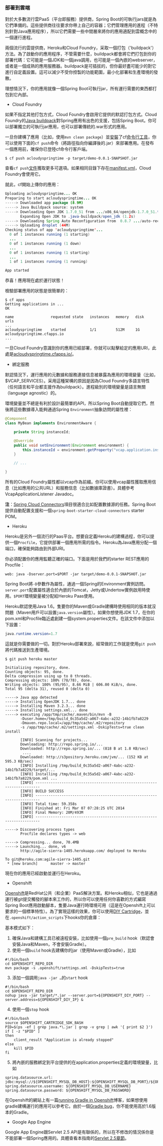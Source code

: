### 部署到雲端

對於大多數流行雲PaaS（平台即服務）提供商，Spring Boot的可執行jars就是為它們準備的。這些提供商往往要求你帶上自己的容器；它們管理應用的進程（不特別針對Java應用程序），所以它們需要一些中間層來將你的應用適配到雲概念中的一個運行進程。

兩個流行的雲提供商，Heroku和Cloud Foundry，采取一個打包（'buildpack'）方法。為了啟動你的應用程序，不管需要什麼，buildpack都會將它們打包到你的部署代碼：它可能是一個JDK和一個java調用，也可能是一個內嵌的webserver，或者是一個成熟的應用服務器。buildpack是可插拔的，但你最好盡可能少的對它進行自定義設置。這可以減少不受你控製的功能範圍，最小化部署和生產環境的發散。

理想情況下，你的應用就像一個Spring Boot可執行jar，所有運行需要的東西都打包到它內部。

* Cloud Foundry

如果不指定其他打包方式，Cloud Foundry會啟用它提供的默認打包方式。Cloud Foundry的[Java buildpack](https://github.com/cloudfoundry/java-buildpack)對Spring應用有出色的支援，包括Spring Boot。你可以部署獨立的可執行jar應用，也可以部署傳統的.war形式的應用。

一旦你建構了應用（比如，使用`mvn clean package`）並[安裝](http://docs.cloudfoundry.org/devguide/installcf/install-go-cli.html)了cf[命令行工具](http://docs.cloudfoundry.org/devguide/installcf/install-go-cli.html)，你可以使用下面的`cf push`命令（將路徑指向你編譯後的.jar）來部署應用。在發布一個應用前，確保你已登陸cf命令行客戶端。
```shell
$ cf push acloudyspringtime -p target/demo-0.0.1-SNAPSHOT.jar
```
查看`cf push`[文件](http://docs.cloudfoundry.org/devguide/installcf/whats-new-v6.html#push)獲取更多可選項。如果相同目錄下存在[manifest.yml](http://docs.cloudfoundry.org/devguide/deploy-apps/manifest.html)，Cloud Foundry會使用它。

就此，cf開始上傳你的應用：
```java
Uploading acloudyspringtime... OK
Preparing to start acloudyspringtime... OK
-----> Downloaded app package (8.9M)
-----> Java Buildpack source: system
-----> Downloading Open JDK 1.7.0_51 from .../x86_64/openjdk-1.7.0_51.tar.gz (1.8s)
       Expanding Open JDK to .java-buildpack/open_jdk (1.2s)
-----> Downloading Spring Auto Reconfiguration from  0.8.7 .../auto-reconfiguration-0.8.7.jar (0.1s)
-----> Uploading droplet (44M)
Checking status of app 'acloudyspringtime'...
  0 of 1 instances running (1 starting)
  ...
  0 of 1 instances running (1 down)
  ...
  0 of 1 instances running (1 starting)
  ...
  1 of 1 instances running (1 running)

App started
```
恭喜！應用現在處於運行狀態！

檢驗部署應用的狀態是很簡單的：
```shell
$ cf apps
Getting applications in ...
OK

name                 requested state   instances   memory   disk   urls
...
acloudyspringtime    started           1/1         512M     1G     acloudyspringtime.cfapps.io
...
```
一旦Cloud Foundry意識到你的應用已經部署，你就可以點擊給定的應用URI，此處是[acloudyspringtime.cfapps.io/](http://acloudyspringtime.cfapps.io/)。

- 綁定服務

默認情況下，運行應用的元數據和服務連接信息被暴露為應用的環境變量（比如，$VCAP_SERVICES）。采用這種架構的原因是因為Cloud Foundry多語言特性（任何語言和平台都支援作為buildpack）。進程級別的環境變量是語言無關（language agnostic）的。

環境變量並不總是有利於設計最簡單的API，所以Spring Boot自動提取它們，然後將這些數據導入能夠通過Spring `Environment`抽象訪問的屬性裡：
```java
@Component
class MyBean implements EnvironmentAware {

    private String instanceId;

    @Override
    public void setEnvironment(Environment environment) {
        this.instanceId = environment.getProperty("vcap.application.instance_id");
    }

    // ...

}
```
所有的Cloud Foundry屬性都以vcap作為前綴。你可以使用vcap屬性獲取應用信息（比如應用的公共URL）和服務信息（比如數據庫證書）。具體參考VcapApplicationListener Javadoc。

**注**：[Spring Cloud Connectors](http://cloud.spring.io/spring-cloud-connectors/)項目很適合比如配置數據源的任務。Spring Boot提供自動配置支援和一個`spring-boot-starter-cloud-connectors` starter POM。

* Heroku

Heroku是另外一個流行的Paas平台。想要自定義Heroku的建構過程，你可以提供一個`Procfile`，它提供部署一個應用所需的指令。Heroku為Java應用分配一個端口，確保能夠路由到外部URI。

你必須配置你的應用監聽正確的端口。下面是用於我們的starter REST應用的Procfile：
```shell
web: java -Dserver.port=$PORT -jar target/demo-0.0.1-SNAPSHOT.jar
```
Spring Boot將`-D`參數作為屬性，通過一個Spring的Environment實例訪問。`server.port`配置屬性適合於內嵌的Tomcat，Jetty或Undertow實例啟用時使用。`$PORT`環境變量被分配給Heroku Paas使用。

Heroku默認使用Java 1.6。隻要你的Maven或Gradle建構時使用相同的版本就沒問題（Maven用戶可以設置`java.version`屬性）。如果你想使用JDK 1.7，在你的pom.xml和Procfile臨近處創建一個system.properties文件。在該文件中添加以下設置：
```java
java.runtime.version=1.7
```
這就是你需要做的一切。對於Heroku部署來說，經常做的工作就是使用`git push`將代碼推送到生產環境。
```shell
$ git push heroku master

Initializing repository, done.
Counting objects: 95, done.
Delta compression using up to 8 threads.
Compressing objects: 100% (78/78), done.
Writing objects: 100% (95/95), 8.66 MiB | 606.00 KiB/s, done.
Total 95 (delta 31), reused 0 (delta 0)

-----> Java app detected
-----> Installing OpenJDK 1.7... done
-----> Installing Maven 3.2.3... done
-----> Installing settings.xml... done
-----> executing /app/tmp/cache/.maven/bin/mvn -B
       -Duser.home=/tmp/build_0c35a5d2-a067-4abc-a232-14b1fb7a8229
       -Dmaven.repo.local=/app/tmp/cache/.m2/repository
       -s /app/tmp/cache/.m2/settings.xml -DskipTests=true clean install

       [INFO] Scanning for projects...
       Downloading: http://repo.spring.io/...
       Downloaded: http://repo.spring.io/... (818 B at 1.8 KB/sec)
        ....
       Downloaded: http://s3pository.heroku.com/jvm/... (152 KB at 595.3 KB/sec)
       [INFO] Installing /tmp/build_0c35a5d2-a067-4abc-a232-14b1fb7a8229/target/...
       [INFO] Installing /tmp/build_0c35a5d2-a067-4abc-a232-14b1fb7a8229/pom.xml ...
       [INFO] ------------------------------------------------------------------------
       [INFO] BUILD SUCCESS
       [INFO] ------------------------------------------------------------------------
       [INFO] Total time: 59.358s
       [INFO] Finished at: Fri Mar 07 07:28:25 UTC 2014
       [INFO] Final Memory: 20M/493M
       [INFO] ------------------------------------------------------------------------

-----> Discovering process types
       Procfile declares types -> web

-----> Compressing... done, 70.4MB
-----> Launching... done, v6
       http://agile-sierra-1405.herokuapp.com/ deployed to Heroku

To git@heroku.com:agile-sierra-1405.git
 * [new branch]      master -> master

```
現在你的應用已經啟動並運行在Heroku。

* Openshift

[Openshift](https://www.openshift.com/)是RedHat公共（和企業）PaaS解決方案。和Heroku相似，它也是通過運行被git提交觸發的腳本來工作的，所以你可以使用任何你喜歡的方式編寫Spring Boot應用啟動腳本，隻要Java運行時環境可用（這是在Openshift上可以要求的一個標準特性）。為了實現這樣的效果，你可以使用[DIY Cartridge](https://www.openshift.com/developers/do-it-yourself)，並在`.openshift/action_scripts`下hooks你的倉庫：

基本模式如下：

1. 確保Java和建構工具已被遠程安裝，比如使用一個`pre_build` hook（默認會安裝Java和Maven，不會安裝Gradle）。
2. 使用一個`build` hook去建構你的jar（使用Maven或Gradle），比如
```shell
#!/bin/bash
cd $OPENSHIFT_REPO_DIR
mvn package -s .openshift/settings.xml -DskipTests=true
```
3. 添加一個調用`java -jar …​`的`start` hook
```shell
#!/bin/bash
cd $OPENSHIFT_REPO_DIR
nohup java -jar target/*.jar --server.port=${OPENSHIFT_DIY_PORT} --server.address=${OPENSHIFT_DIY_IP} &
```
4. 使用一個`stop` hook
```shell
#!/bin/bash
source $OPENSHIFT_CARTRIDGE_SDK_BASH
PID=$(ps -ef | grep java.*\.jar | grep -v grep | awk '{ print $2 }')
if [ -z "$PID" ]
then
    client_result "Application is already stopped"
else
    kill $PID
fi
```
5. 將內嵌的服務綁定到平台提供的在application.properties定義的環境變量，比如
```shell
spring.datasource.url: jdbc:mysql://${OPENSHIFT_MYSQL_DB_HOST}:${OPENSHIFT_MYSQL_DB_PORT}/${OPENSHIFT_APP_NAME}
spring.datasource.username: ${OPENSHIFT_MYSQL_DB_USERNAME}
spring.datasource.password: ${OPENSHIFT_MYSQL_DB_PASSWORD}
```
在Openshift的網站上有一篇[running Gradle in Openshift](https://www.openshift.com/blogs/run-gradle-builds-on-openshift)博客，如果想使用gradle建構運行的應用可以參考它。由於一個[Gradle bug](http://issues.gradle.org/browse/GRADLE-2871)，你不能使用高於1.6版本的Gradle。

* Google App Engine

Google App Engine跟Servlet 2.5 API是有聯係的，所以在不修改的情況係你是不能部署一個Spring應用的。具體查看本指南的[Servlet 2.5章節](http://docs.spring.io/spring-boot/docs/current-SNAPSHOT/reference/htmlsingle/#howto-servlet-2-5)。
